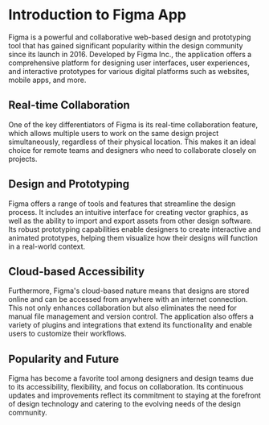 
# Introduction to Figma App

Figma is a powerful and collaborative web-based design and prototyping tool that has gained significant popularity within the design community since its launch in 2016. Developed by Figma Inc., the application offers a comprehensive platform for designing user interfaces, user experiences, and interactive prototypes for various digital platforms such as websites, mobile apps, and more.

## Real-time Collaboration

One of the key differentiators of Figma is its real-time collaboration feature, which allows multiple users to work on the same design project simultaneously, regardless of their physical location. This makes it an ideal choice for remote teams and designers who need to collaborate closely on projects.

## Design and Prototyping

Figma offers a range of tools and features that streamline the design process. It includes an intuitive interface for creating vector graphics, as well as the ability to import and export assets from other design software. Its robust prototyping capabilities enable designers to create interactive and animated prototypes, helping them visualize how their designs will function in a real-world context.

## Cloud-based Accessibility

Furthermore, Figma's cloud-based nature means that designs are stored online and can be accessed from anywhere with an internet connection. This not only enhances collaboration but also eliminates the need for manual file management and version control. The application also offers a variety of plugins and integrations that extend its functionality and enable users to customize their workflows.

## Popularity and Future

Figma has become a favorite tool among designers and design teams due to its accessibility, flexibility, and focus on collaboration. Its continuous updates and improvements reflect its commitment to staying at the forefront of design technology and catering to the evolving needs of the design community.

